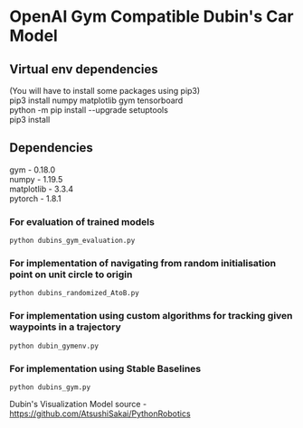 # OpenAI Gym Compatible Dubin's Car Model

## Virtual env dependencies</br>
(You will have to install some packages using pip3)</br>
pip3 install numpy matplotlib gym tensorboard</br>
python -m pip install --upgrade setuptools</br>
pip3 install <check compatible version of torch> </br>

## Dependencies </br>
gym - 0.18.0 </br>
numpy - 1.19.5 </br>
matplotlib - 3.3.4 </br>
pytorch - 1.8.1 </br>

### For evaluation of trained models ###
```python dubins_gym_evaluation.py```

### For implementation of navigating from random initialisation point on unit circle to origin
```python dubins_randomized_AtoB.py```

### For implementation using custom algorithms for tracking given waypoints in a trajectory
```python dubin_gymenv.py```

### For implementation using Stable Baselines
```python dubins_gym.py```

Dubin's Visualization Model source - https://github.com/AtsushiSakai/PythonRobotics


